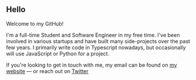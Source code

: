 ## Hello
Welcome to my GitHub!

I'm a full-time Student and Software Engineer in my free time. I've been involved in various startups and have built many side-projects over the past few years. I primarily write code in Typescript nowadays, but occasionally will use JavaScript or Python for a project. 

If you're looking to get in touch with me, my email can be found on [my website](https://cnrstvns.dev) — or reach out on [Twitter](https://twitter.com/crnstvns)
